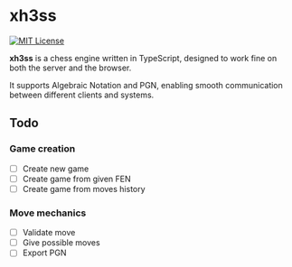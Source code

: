 # xh3ss

[![MIT License](https://img.shields.io/badge/License-MIT-green.svg)](https://choosealicense.com/licenses/mit/)

**xh3ss** is a chess engine written in TypeScript, designed to work fine on both the server and the browser.

It supports Algebraic Notation and PGN, enabling smooth communication between different clients and systems.

## Todo

### Game creation
- [ ] Create new game
- [ ] Create game from given FEN
- [ ] Create game from moves history

### Move mechanics
- [ ] Validate move
- [ ] Give possible moves
- [ ] Export PGN
